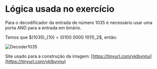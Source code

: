 # Lógica usada no exercício

Para o decodificador da entrada de número 1035 é necessário usar uma porta AND para a entrada em binário.

Temos que $\(1035)_{10} = (0100 0000 1011)_2\$, então:

![Decoder1035](https://github.com/FehASilva/Org.Arq.Computadores/assets/144858995/23fe9d3c-9b68-4ea7-ba85-39b8f138141b)

Site usado para a construção da imagem: [https://tinyurl.com/yklbynnu](https://tinyurl.com/yklbynnu)
